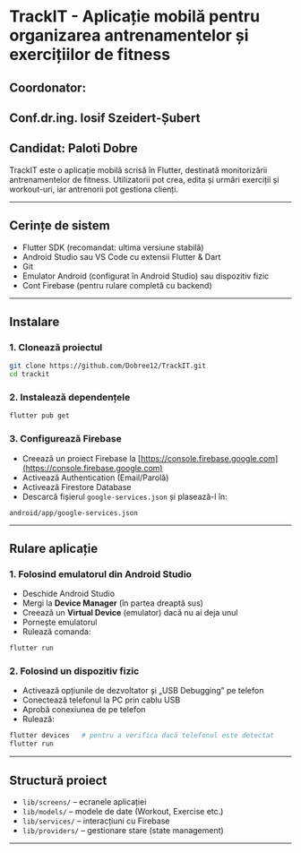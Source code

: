# TrackIT - Aplicație mobilă pentru organizarea antrenamentelor și exercițiilor de fitness

## Coordonator:
## Conf.dr.ing. Iosif Szeidert-Șubert
## Candidat: Paloti Dobre


TrackIT este o aplicație mobilă scrisă în Flutter, destinată monitorizării antrenamentelor de fitness. Utilizatorii pot crea, edita și urmări exerciții și workout-uri, iar antrenorii pot gestiona clienți.

---

##  Cerințe de sistem

- Flutter SDK (recomandat: ultima versiune stabilă)  
- Android Studio sau VS Code cu extensii Flutter & Dart  
- Git  
- Emulator Android (configurat în Android Studio) sau dispozitiv fizic  
- Cont Firebase (pentru rulare completă cu backend)

---

##  Instalare

### 1. Clonează proiectul

```bash
git clone https://github.com/Dobree12/TrackIT.git
cd trackit
```

### 2. Instalează dependențele

```bash
flutter pub get
```

### 3. Configurează Firebase

- Creează un proiect Firebase la [https://console.firebase.google.com](https://console.firebase.google.com)
- Activează Authentication (Email/Parolă)
- Activează Firestore Database
- Descarcă fișierul `google-services.json` și plasează-l în:

```
android/app/google-services.json
```


---

##  Rulare aplicație

### 1. Folosind emulatorul din Android Studio

- Deschide Android Studio
- Mergi la **Device Manager** (în partea dreaptă sus)
- Creează un **Virtual Device** (emulator) dacă nu ai deja unul
- Pornește emulatorul
- Rulează comanda:

```bash
flutter run
```


### 2. Folosind un dispozitiv fizic

- Activează opțiunile de dezvoltator și „USB Debugging” pe telefon
- Conectează telefonul la PC prin cablu USB
- Aprobă conexiunea de pe telefon
- Rulează:

```bash
flutter devices   # pentru a verifica dacă telefonul este detectat
flutter run
```

---


##  Structură proiect

- `lib/screens/` – ecranele aplicației
- `lib/models/` – modele de date (Workout, Exercise etc.)
- `lib/services/` – interacțiuni cu Firebase
- `lib/providers/` – gestionare stare (state management)

---
